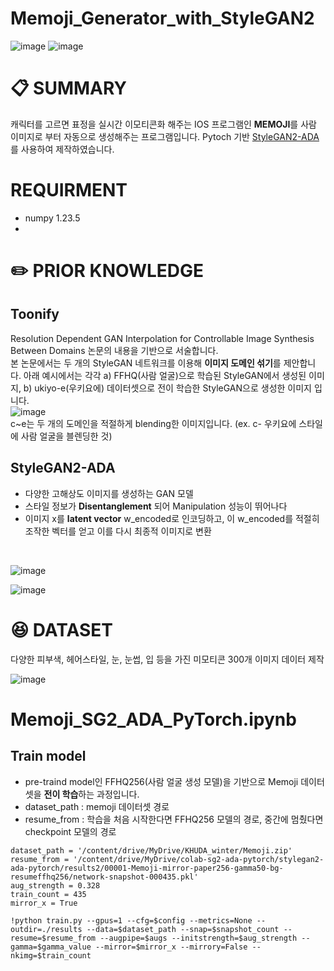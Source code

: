 # Memoji_Generator_with_StyleGAN2
![image](https://github.com/Megi2/Memoji_Generator_with_StyleGAN2/assets/65165556/88ba2b04-2d4c-4e78-afb8-a4c14c85aaac)
![image](https://github.com/Megi2/Memoji_Generator_with_StyleGAN2/assets/65165556/cb2ef54a-686c-4c61-a2f8-5bc122779c05)
# 📋 SUMMARY
캐릭터를 고르면 표정을 실시간 이모티콘화 해주는 IOS 프로그램인 **MEMOJI**를 사람 이미지로 부터 자동으로 생성해주는 프로그램입니다. Pytoch 기반 [StyleGAN2-ADA](https://github.com/NVlabs/stylegan2)를 사용하여 제작하였습니다.
# REQUIRMENT
- numpy 1.23.5
- 
# ✏️ PRIOR KNOWLEDGE
## Toonify
Resolution Dependent GAN Interpolation for Controllable Image Synthesis Between Domains 논문의 내용을 기반으로 서술합니다.
<br/>
본 논문에서는 두 개의 StyleGAN 네트워크를 이용해 **이미지 도메인 섞기**를 제안합니다. 아래 예시에서는 각각 a) FFHQ(사람 얼굴)으로 학습된 StyleGAN에서 생성된 이미지, b) ukiyo-e(우키요에) 데이터셋으로 전이 학습한 StyleGAN으로 생성한 이미지 입니다.
<br/>
![image](https://github.com/Megi2/Memoji_Generator_with_StyleGAN2/assets/65165556/e82a3189-355f-4a3e-a051-7a3ad9b9314c)
<br/>
c~e는 두 개의 도메인을 적절하게 blending한 이미지입니다. (ex. c- 우키요에 스타일에 사람 얼굴을 블렌딩한 것)
## StyleGAN2-ADA
- 다양한 고해상도 이미지를 생성하는 GAN 모델
- 스타일 정보가 **Disentanglement** 되어 Manipulation 성능이 뛰어나다
- 이미지 x를 **latent vector** w_encoded로 인코딩하고, 이 w_encoded를
적절히 조작한 벡터를 얻고 이를 다시 최종적 이미지로 변환
<br/>

![image](https://github.com/Megi2/Memoji_Generator_with_StyleGAN2/assets/65165556/b52588ee-22b0-4de6-afe7-545194a63c29)
<br/>

![image](https://github.com/Megi2/Memoji_Generator_with_StyleGAN2/assets/65165556/ade438cc-234a-4ac1-b92a-8ec827e4bc2f)
# 😆 DATASET
다양한 피부색, 헤어스타일, 눈, 눈썹, 입 등을 가진 미모티콘 300개 이미지 데이터 제작
<br/>

![image](https://github.com/Megi2/Memoji_Generator_with_StyleGAN2/assets/65165556/45dbbc57-656f-4024-99eb-ab0937ac5100)

# Memoji_SG2_ADA_PyTorch.ipynb
## Train model
- pre-traind model인 FFHQ256(사람 얼굴 생성 모델)을 기반으로 Memoji 데이터셋을 **전이 학습**하는 과정입니다.
- dataset_path : memoji 데이터셋 경로
- resume_from : 학습을 처음 시작한다면 FFHQ256 모델의 경로, 중간에 멈췄다면 checkpoint 모델의 경로
```
dataset_path = '/content/drive/MyDrive/KHUDA_winter/Memoji.zip'
resume_from = '/content/drive/MyDrive/colab-sg2-ada-pytorch/stylegan2-ada-pytorch/results2/00001-Memoji-mirror-paper256-gamma50-bg-resumeffhq256/network-snapshot-000435.pkl'
aug_strength = 0.328
train_count = 435
mirror_x = True
```
```
!python train.py --gpus=1 --cfg=$config --metrics=None --outdir=./results --data=$dataset_path --snap=$snapshot_count --resume=$resume_from --augpipe=$augs --initstrength=$aug_strength --gamma=$gamma_value --mirror=$mirror_x --mirrory=False --nkimg=$train_count
```
